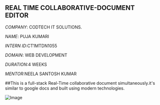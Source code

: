 ## REAL TIME COLLABORATIVE-DOCUMENT EDITOR

*COMPANY*: CODTECH IT SOLUTIONS.

*NAME*: PUJA KUMARI

*INTERN ID*:CT1MTDN1055

*DOMAIN*: WEB DEVELOPMENT

*DURATION*:4 WEEKS

*MENTOR*:NEELA SANTOSH KUMAR

##This is a full-stack Real-Time collaborative document simultaneously.it's similar to google docs and built using modern technologies.

![Image](https://github.com/user-attachments/assets/77072082-6635-4d7d-8580-dd80d975e2a1)
